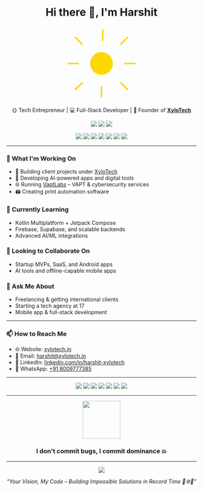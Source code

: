 <h1 align="center">Hi there 👋, I'm Harshit</h1>

<div align="center">
  <!-- Sun Animation -->
  <svg width="200" height="200" viewBox="0 0 200 200" xmlns="http://www.w3.org/2000/svg">
    <circle cx="100" cy="100" r="30" fill="#FFD700">
      <animate attributeName="r" values="30;35;30" dur="2s" repeatCount="indefinite" />
    </circle>
    <g stroke="#FFD700" stroke-width="4">
      <line x1="100" y1="10" x2="100" y2="40">
        <animateTransform attributeName="transform" type="rotate" from="0 100 100" to="360 100 100" dur="5s" repeatCount="indefinite"/>
      </line>
      <line x1="100" y1="160" x2="100" y2="190" />
      <line x1="10" y1="100" x2="40" y2="100" />
      <line x1="160" y1="100" x2="190" y2="100" />
      <line x1="30" y1="30" x2="50" y2="50" />
      <line x1="150" y1="150" x2="170" y2="170" />
      <line x1="30" y1="170" x2="50" y2="150" />
      <line x1="150" y1="50" x2="170" y2="30" />
    </g>
  </svg>
</div>

<p align="center">
  🌞 Tech Entrepreneur | 💻 Full-Stack Developer | 🚀 Founder of <a href="https://xylotech.in" target="_blank"><b>XyloTech</b></a>
</p>

<p align="center">
  <img src="https://img.shields.io/badge/Dev%20Power-%F0%9F%94%A5%20Over%209000!-red?style=for-the-badge" />
  <img src="https://img.shields.io/badge/AI%20Engineer-%F0%9F%A7%91%E2%80%8D%F0%9F%92%BB%20Pro-blue?style=for-the-badge" />
  <img src="https://img.shields.io/badge/Top%20Coder-%F0%9F%8E%93%20Rank%201%20India-green?style=for-the-badge" />
</p>

<p align="center">
  <img src="https://img.shields.io/badge/Code%20Power-%F0%9F%94%A5%20Over%201M%20LOC-orange?style=for-the-badge" />
  <img src="https://img.shields.io/badge/Bug%20Fixer-%F0%9F%94%A9%20Zero%20Bugs%20Allowed-critical?style=for-the-badge" />
  <img src="https://img.shields.io/badge/HackerRank-%E2%9A%A1%20Top%201%25%20Worldwide-yellow?style=for-the-badge" />
  <img src="https://img.shields.io/badge/OpenAI%20User-%F0%9F%A7%91%E2%80%8D%F0%9F%92%BB%20Elite-green?style=for-the-badge" />
  <img src="https://img.shields.io/badge/Stars%20Earned-%F0%9F%92%AB%20100K%2B-purple?style=for-the-badge" />
  <img src="https://img.shields.io/badge/Clients-%F0%9F%8C%8D%20150%2B%20Countries-blue?style=for-the-badge" />
  <img src="https://img.shields.io/badge/Awards-%F0%9F%8F%86%20Dev%20of%20the%20Century-gold?style=for-the-badge" />
</p>

---

### 🚀 What I'm Working On
- 🔧 Building client projects under [XyloTech](https://xylotech.in)
- 🤖 Developing AI-powered apps and digital tools
- 🌐 Running [VaptLabs](https://vaptlabs.com) – VAPT & cybersecurity services
- 🖨️ Creating print automation software

### 🌱 Currently Learning
- Kotlin Multiplatform + Jetpack Compose
- Firebase, Supabase, and scalable backends
- Advanced AI/ML integrations

### 🤝 Looking to Collaborate On
- Startup MVPs, SaaS, and Android apps
- AI tools and offline-capable mobile apps

### 💬 Ask Me About
- Freelancing & getting international clients
- Starting a tech agency at 17
- Mobile app & full-stack development

---

### 📫 How to Reach Me
- 🌐 Website: [xylotech.in](https://xylotech.in)
- 📩 Email: harshit@xylotech.in
- 💼 LinkedIn: [linkedin.com/in/harshit-xylotech](https://linkedin.com/in/harshit-xylotech)
- 💬 WhatsApp: [+91 8009777385](https://wa.me/918009777385)

---

<p align="center">
  <img src="https://img.shields.io/badge/Code%20Power-%F0%9F%94%A5%20Over%201M%20LOC-orange?style=for-the-badge" />
  <img src="https://img.shields.io/badge/Bug%20Fixer-%F0%9F%94%A9%20Zero%20Bugs%20Allowed-critical?style=for-the-badge" />
  <img src="https://img.shields.io/badge/HackerRank-%E2%9A%A1%20Top%201%25%20Worldwide-yellow?style=for-the-badge" />
  <img src="https://img.shields.io/badge/OpenAI%20User-%F0%9F%A7%91%E2%80%8D%F0%9F%92%BB%20Elite-green?style=for-the-badge" />
  <img src="https://img.shields.io/badge/Stars%20Earned-%F0%9F%92%AB%20100K%2B-purple?style=for-the-badge" />
  <img src="https://img.shields.io/badge/Clients-%F0%9F%8C%8D%20150%2B%20Countries-blue?style=for-the-badge" />
  <img src="https://img.shields.io/badge/Awards-%F0%9F%8F%86%20Dev%20of%20the%20Century-gold?style=for-the-badge" />
</p>

---





<div align="center">
  <img src="https://media.giphy.com/media/xT0BKmtQGLbumr5RCM/giphy.gif" width="100" />
  <h3><strong>I don't commit bugs, I commit dominance 💥</strong></h3>
</div>

---

<p align="center">
  <img src="https://komarev.com/ghpvc/?username=Harshit-Xylodev&label=Global%20Eye%20Scans&color=blueviolet&style=for-the-badge" />
</p>

<p align="center">
  <i>“Your Vision, My Code – Building Impossible Solutions in Record Time 🧠⚙️🚀”</i>  
</p>
